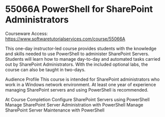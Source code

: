 # 55066A PowerShell for SharePoint Administrators
Courseware Access:  https://www.softwaretutorialservices.com/course/55066A

This one-day instructor-led course provides students with the knowledge and skills needed to use PowerShell to administer SharePoint Servers. Students will learn how to manage day-to-day and automated tasks carried out by SharePoint Administrators. With the included optional labs, the course can also be taught in two-days. 

Audience Profile
This course is intended for SharePoint administrators who work in a Windows network environment. At least one year of experience managing SharePoint servers and using PowerShell is recommended.

At Course Completion
Configure SharePoint Servers using PowerShell
Manage SharePoint Server Administration with PowerShell
Manage SharePoint Server Maintenance with PowerShell
